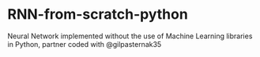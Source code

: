 # RNN-from-scratch-python
Neural Network implemented without the use of Machine Learning libraries in Python, partner coded with @gilpasternak35
